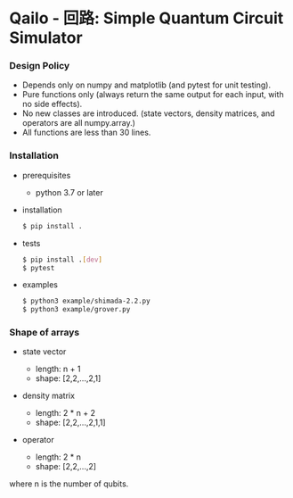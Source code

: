 # Qailo - 回路: Simple Quantum Circuit Simulator

### Design Policy

* Depends only on numpy and matplotlib (and pytest for unit testing).
* Pure functions only (always return the same output for each input, with no side effects).
* No new classes are introduced. (state vectors, density matrices, and operators are all numpy.array.)
* All functions are less than 30 lines.

### Installation

* prerequisites
  * python 3.7 or later

* installation
  ```bash
  $ pip install .
  ```

* tests
  ```bash
  $ pip install .[dev]
  $ pytest
  ```

* examples
  ```bash
  $ python3 example/shimada-2.2.py
  $ python3 example/grover.py
  ```

### Shape of arrays

* state vector
  - length: n + 1
  - shape: [2,2,...,2,1]

* density matrix
  - length: 2 * n + 2
  - shape: [2,2,...,2,1,1]

* operator
  - length: 2 * n
  - shape: [2,2,...,2]

where n is the number of qubits.
